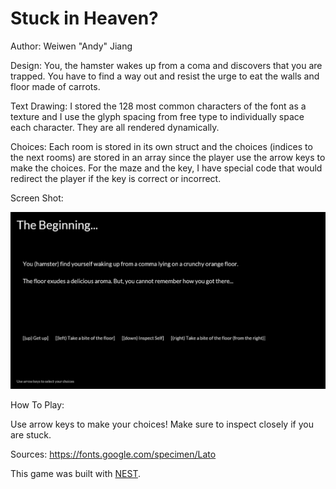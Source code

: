 # Stuck in Heaven?

Author: Weiwen "Andy" Jiang

Design: You, the hamster wakes up from a coma and discovers that you are trapped. You have to find a way out and resist the urge to eat the walls and floor made of carrots.

Text Drawing: I stored the 128 most common characters of the font as a texture and I use the glyph spacing from free type to individually space each character. They are all rendered dynamically.

Choices: Each room is stored in its own struct and the choices (indices to the next rooms) are stored in an array since the player use the arrow keys to make the choices. For the maze and the key, I have special code that would redirect the player if the key is correct or incorrect.

Screen Shot:

![Screen Shot](screenshot.png)

How To Play:

Use arrow keys to make your choices! Make sure to inspect closely if you are stuck.

Sources: https://fonts.google.com/specimen/Lato

This game was built with [NEST](NEST.md).

